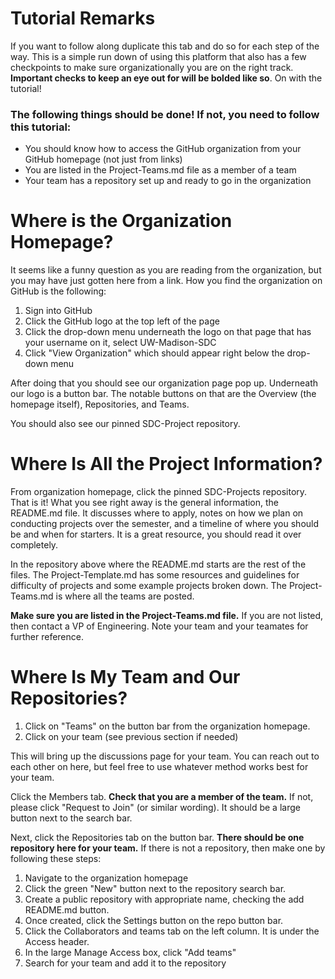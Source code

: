 # Tutorial Remarks
If you want to follow along duplicate this tab and do so for each step of the way. This is a simple run down of using this
platform that also has a few checkpoints to make sure organizationally you are on the right track. **Important checks to keep an eye
out for will be bolded like so**. On with the tutorial!

### The following things should be done! If not, you need to follow this tutorial:
* You should know how to access the GitHub organization from your GitHub homepage (not just from links)
* You are listed in the Project-Teams.md file as a member of a team
* Your team has a repository set up and ready to go in the organization

# Where is the Organization Homepage?
It seems like a funny question as you are reading from the organization, but you may have just gotten here from a link.
How you find the organization on GitHub is the following:
1. Sign into GitHub
2. Click the GitHub logo at the top left of the page
3. Click the drop-down menu underneath the logo on that page that has your username on it, select UW-Madison-SDC
4. Click "View Organization" which should appear right below the drop-down menu

After doing that you should see our organization page pop up. Underneath our logo is a button bar. The notable buttons
on that are the Overview (the homepage itself), Repositories, and Teams.

You should also see our pinned SDC-Project repository.

# Where Is All the Project Information?
From organization homepage, click the pinned SDC-Projects repository. That is it! What you see right away is the general information,
the README.md file. It discusses where to apply, notes on how we plan on conducting projects over the semester, and a timeline of where you should be and
when for starters. It is a great resource, you should read it over completely.

In the repository above where the README.md starts are the rest of the files. The Project-Template.md has some resources and guidelines for difficulty of
projects and some example projects broken down. The Project-Teams.md is where all the teams are posted.

**Make sure you are listed in the Project-Teams.md file.** If you are not listed, then contact a VP of Engineering. Note your team and your teamates for further reference.

# Where Is My Team and Our Repositories?
1. Click on "Teams" on the button bar from the organization homepage.
2. Click on your team (see previous section if needed)

This will bring up the discussions page for your team. You can reach out to each other on here, but feel free to use whatever method works best for your team. 

Click the Members tab. **Check that you are a member of the team.** If not, please click "Request to Join" (or similar wording). It should be a large button next
to the search bar.

Next, click the Repositories tab on the button bar. **There should be one repository here for your team.** If there is not a repository,
then make one by following these steps:

1. Navigate to the organization homepage
2. Click the green "New" button next to the repository search bar.
3. Create a public repository with appropriate name, checking the add README.md button.
4. Once created, click the Settings button on the repo button bar.
5. Click the Collaborators and teams tab on the left column. It is under the Access header.
6. In the large Manage Access box, click "Add teams"
7. Search for your team and add it to the repository
